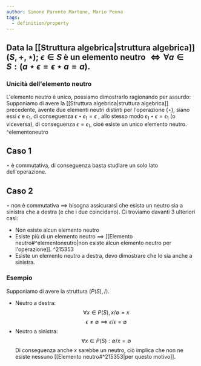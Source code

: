 ```yaml
---
author: Simone Parente Martone, Mario Penna
tags:
  - definition/property
---
```

Data la [[Struttura algebrica|struttura algebrica]] $(S, +, \star$);
$\epsilon \in S$  è un elemento neutro $\Leftrightarrow \forall a \in S: (a \star \epsilon = \epsilon \star a = a)$.
---
### Unicità dell'elemento neutro
L'elemento neutro è unico, possiamo dimostrarlo ragionando per assurdo:
Supponiamo di avere la [[Struttura algebrica|struttura algebrica]] precedente, avente due elementi neutri distinti per l'operazione $(\star)$, siano essi  $\epsilon$ e $\epsilon_1$, di conseguenza $\epsilon \star \epsilon_1 = \epsilon$ , allo stesso modo $\epsilon_1 \star \epsilon = \epsilon_1$ (o viceversa), di conseguenza $\epsilon = \epsilon_1$, cioè esiste un unico elemento neutro. ^elementoneutro
## Caso 1
$\star$ è commutativa, di conseguenza basta studiare un solo lato dell'operazione.
## Caso 2
$\star$ non è commutativa $\implies$ bisogna assicurarsi che esista un neutro sia a sinistra che a destra (e che i due coincidano). Ci troviamo davanti 3 ulteriori casi:
- Non esiste alcun elemento neutro
- Esiste più di un elemento neutro $\implies$ [[Elemento neutro#^elementoneutro|non esiste alcun elemento neutro per l'operazione]]. ^215353
- Esiste un elemento neutro a destra, devo dimostrare che lo sia anche a sinistra.
### Esempio
Supponiamo di avere la struttura $(P(S), /)$.
- Neutro a destra:
	$$\forall x \in P(S), x / \emptyset = x$$
	$$\epsilon \neq \emptyset \implies \epsilon / \epsilon = \emptyset$$
- Neutro a sinistra:
	$$\forall x \in P(S): \emptyset / x = \emptyset $$
Di conseguenza anche $x$ sarebbe un neutro, ciò implica che non ne esiste nessuno [[Elemento neutro#^215353|per questo motivo]].